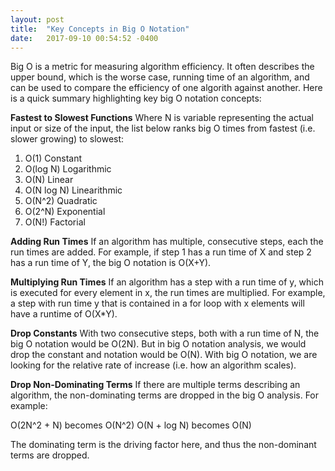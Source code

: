 ```yaml
---
layout: post
title:  "Key Concepts in Big O Notation"
date:   2017-09-10 00:54:52 -0400
---
```


 
Big O is a metric for measuring algorithm efficiency.  It often describes the upper bound, which is the worse case, running time of an algorithm, and can be used to compare the efficiency of one algorith against another.  Here is a quick summary highlighting key big O notation concepts:

**Fastest to Slowest Functions**
Where N is variable representing the actual input or size of the input, the list below ranks big O times from fastest (i.e. slower growing) to slowest:

1. O(1)		             Constant
2. O(log N)	         Logarithmic
3. O(N)		            Linear
4. O(N log N)	     Linearithmic
5. O(N^2)		        Quadratic
6. O(2^N) 	        Exponential
7. O(N!)		          Factorial

**Adding Run Times**
If an algorithm has multiple, consecutive steps, each the run times are added.  For example, if step 1 has a run time of X and step 2 has a run time of Y, the big O notation is O(X+Y).

**Multiplying Run Times**
If an algorithm has a step with a run time of y, which is executed for every element in x, the run times are multiplied.  For example, a step with run time y that is contained in a for loop with x elements will have a runtime of O(X*Y).

**Drop Constants**
With two consecutive steps, both with a run time of N, the big O notation would be O(2N).  But in big O notation analysis, we would drop the constant and notation would be O(N).  With big O notation, we are looking for the relative rate of increase (i.e. how an algorithm scales).

**Drop Non-Dominating Terms**
If there are multiple terms describing an algorithm, the non-dominating terms are dropped in the big O analysis.  For example:

O(2N^2 + N) becomes O(N^2)
O(N + log N) becomes O(N)

The dominating term is the driving factor here, and thus the non-dominant terms are dropped.

